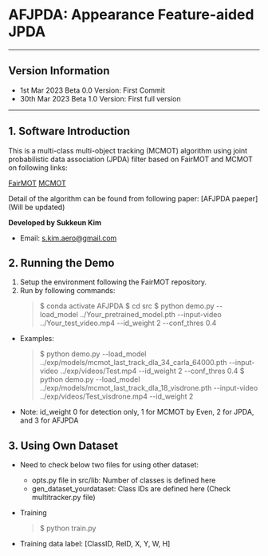 # AFJPDA: Appearance Feature-aided JPDA
***
## Version Information

* 1st Mar 2023 Beta 0.0 Version: First Commit
* 30th Mar 2023 Beta 1.0 Version: First full version
***
## 1. Software Introduction

 This is a multi-class multi-object tracking (MCMOT) algorithm using joint probabilistic data association (JPDA) filter based on FairMOT and MCMOT on following links:
 
[FairMOT](https://github.com/ifzhang/FairMOT)
[MCMOT](https://github.com/CaptainEven/MCMOT)

Detail of the algorithm can be found from following paper:
[AFJPDA paeper](Will be updated)

**Developed by Sukkeun Kim**
* Email: <s.kim.aero@gmail.com>


## 2. Running the Demo

1. Setup the environment following the FairMOT repository.
2. Run by following commands:
	>$ conda activate AFJPDA
	>$ cd src
	>$ python demo.py --load_model ../Your_pretrained_model.pth --input-video ../Your_test_video.mp4 --id_weight 2 --conf_thres 0.4
	
  * Examples:
	>$ python demo.py --load_model ../exp/models/mcmot_last_track_dla_34_carla_64000.pth --input-video ../exp/videos/Test.mp4 --id_weight 2 --conf_thres 0.4
	>$ python demo.py --load_model ../exp/models/mcmot_last_track_dla_18_visdrone.pth --input-video ../exp/videos/Test_visdrone.mp4 --id_weight 2
* Note: id_weight 0 for detection only, 1 for MCMOT by Even, 2 for JPDA, and 3 for AFJPDA


## 3. Using Own Dataset 

* Need to check below two files for using other dataset:
  * opts.py file in src/lib: Number of classes is defined here
  * gen_dataset_yourdataset: Class IDs are defined here (Check multitracker.py file)

* Training
	>$ python train.py
* Training data label: [ClassID, ReID, X, Y, W, H]
